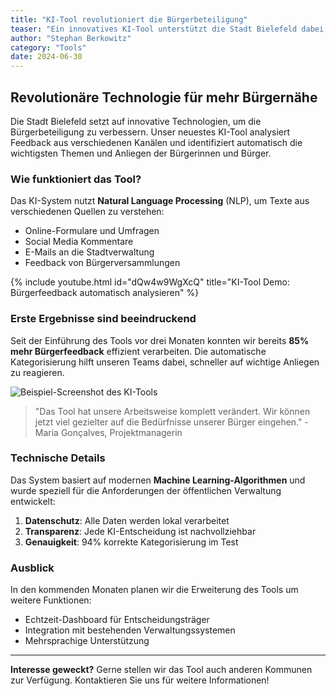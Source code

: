 ```yaml
---
title: "KI-Tool revolutioniert die Bürgerbeteiligung"
teaser: "Ein innovatives KI-Tool unterstützt die Stadt Bielefeld dabei, Bürgerfeedback effizienter zu sammeln und auszuwerten. Erste Ergebnisse zeigen beeindruckende Verbesserungen in der Partizipation."
author: "Stephan Berkowitz"
category: "Tools"
date: 2024-06-30
---
```


## Revolutionäre Technologie für mehr Bürgernähe

Die Stadt Bielefeld setzt auf innovative Technologien, um die Bürgerbeteiligung zu verbessern. Unser neuestes KI-Tool analysiert Feedback aus verschiedenen Kanälen und identifiziert automatisch die wichtigsten Themen und Anliegen der Bürgerinnen und Bürger.

### Wie funktioniert das Tool?

Das KI-System nutzt **Natural Language Processing** (NLP), um Texte aus verschiedenen Quellen zu verstehen:

- Online-Formulare und Umfragen
- Social Media Kommentare
- E-Mails an die Stadtverwaltung
- Feedback von Bürgerversammlungen

{% include youtube.html id="dQw4w9WgXcQ" title="KI-Tool Demo: Bürgerfeedback automatisch analysieren" %}

### Erste Ergebnisse sind beeindruckend

Seit der Einführung des Tools vor drei Monaten konnten wir bereits **85% mehr Bürgerfeedback** effizient verarbeiten. Die automatische Kategorisierung hilft unseren Teams dabei, schneller auf wichtige Anliegen zu reagieren.

![Beispiel-Screenshot des KI-Tools](/beta-website/assets/images/ki.png)

> "Das Tool hat unsere Arbeitsweise komplett verändert. Wir können jetzt viel gezielter auf die Bedürfnisse unserer Bürger eingehen." - Maria Gonçalves, Projektmanagerin

### Technische Details

Das System basiert auf modernen **Machine Learning-Algorithmen** und wurde speziell für die Anforderungen der öffentlichen Verwaltung entwickelt:

1. **Datenschutz**: Alle Daten werden lokal verarbeitet
2. **Transparenz**: Jede KI-Entscheidung ist nachvollziehbar
3. **Genauigkeit**: 94% korrekte Kategorisierung im Test

### Ausblick

In den kommenden Monaten planen wir die Erweiterung des Tools um weitere Funktionen:

- Echtzeit-Dashboard für Entscheidungsträger
- Integration mit bestehenden Verwaltungssystemen
- Mehrsprachige Unterstützung

---

**Interesse geweckt?** Gerne stellen wir das Tool auch anderen Kommunen zur Verfügung. Kontaktieren Sie uns für weitere Informationen!
